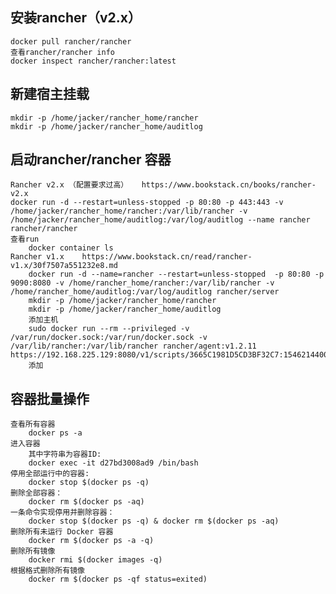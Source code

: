 ## 安装rancher（v2.x）
    docker pull rancher/rancher
    查看rancher/rancher info
    docker inspect rancher/rancher:latest
        
## 新建宿主挂载
    mkdir -p /home/jacker/rancher_home/rancher
    mkdir -p /home/jacker/rancher_home/auditlog
## 启动rancher/rancher 容器
    Rancher v2.x （配置要求过高）   https://www.bookstack.cn/books/rancher-v2.x
    docker run -d --restart=unless-stopped -p 80:80 -p 443:443 -v /home/jacker/rancher_home/rancher:/var/lib/rancher -v /home/jacker/rancher_home/auditlog:/var/log/auditlog --name rancher rancher/rancher
    查看run
        docker container ls
    Rancher v1.x    https://www.bookstack.cn/read/rancher-v1.x/30f7507a551232e8.md
        docker run -d --name=rancher --restart=unless-stopped  -p 80:80 -p 9090:8080 -v /home/rancher_home/rancher:/var/lib/rancher -v /home/rancher_home/auditlog:/var/log/auditlog rancher/server
        mkdir -p /home/jacker/rancher_home/rancher
        mkdir -p /home/jacker/rancher_home/auditlog
        添加主机
        sudo docker run --rm --privileged -v /var/run/docker.sock:/var/run/docker.sock -v /var/lib/rancher:/var/lib/rancher rancher/agent:v1.2.11 https://192.168.225.129:8080/v1/scripts/3665C1981D5CD3BF32C7:1546214400000:tc3W1eiEtdckXFtIfxO3gBU
        添加
## 容器批量操作
    查看所有容器
        docker ps -a   
    进入容器
        其中字符串为容器ID:
        docker exec -it d27bd3008ad9 /bin/bash
    停用全部运行中的容器:
        docker stop $(docker ps -q)
    删除全部容器：
        docker rm $(docker ps -aq)
    一条命令实现停用并删除容器：
        docker stop $(docker ps -q) & docker rm $(docker ps -aq)
    删除所有未运行 Docker 容器
        docker rm $(docker ps -a -q)
    删除所有镜像
        docker rmi $(docker images -q)
    根据格式删除所有镜像
        docker rm $(docker ps -qf status=exited)